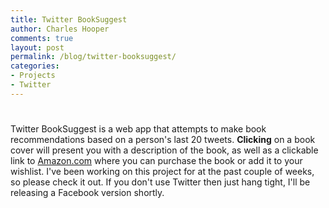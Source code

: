 ```yaml
---
title: Twitter BookSuggest
author: Charles Hooper
comments: true
layout: post
permalink: /blog/twitter-booksuggest/
categories:
- Projects
- Twitter
---
```

# 

Twitter BookSuggest is a web app that attempts to make book recommendations based on a person's last 20 tweets. **Clicking** on a book cover will present you with a description of the book, as well as a clickable link to [Amazon.com][1] where you can purchase the book or add it to your wishlist. 
I've been working on this project for at the past couple of weeks, so please check it out. If you don't use Twitter then just hang tight, I'll be releasing a Facebook version shortly. 


 [1]: http://www.amazon.com/?tag=botter-20
